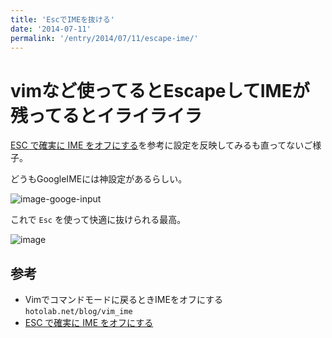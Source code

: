 ```yaml
---
title: 'EscでIMEを抜ける'
date: '2014-07-11'
permalink: '/entry/2014/07/11/escape-ime/'
---
```


# vimなど使ってるとEscapeしてIMEが残ってるとイライライラ

[ESC で確実に IME をオフにする](http://nobeans.hatenablog.com/entry/20090211/1234326782)を参考に設定を反映してみるも直ってないご様子。

どうもGoogleIMEには神設定があるらしい。

![image-googe-input](http://i.gyazo.com/64daf9848e558c14efc0df858aef8388.png)

これで `Esc` を使って快適に抜けられる最高。

![image](http://i.gyazo.com/2708f90efe1cebb5d4f5aad5195b1ce8.gif)

## 参考

- Vimでコマンドモードに戻るときIMEをオフにする `hotolab.net/blog/vim_ime`
- [ESC で確実に IME をオフにする](http://nobeans.hatenablog.com/entry/20090211/1234326782)
